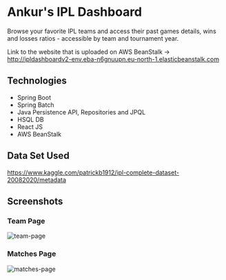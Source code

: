 # Ankur's IPL Dashboard

Browse your favorite IPL teams and access their past games details, wins and losses ratios - accessible by team and tournament year.

Link to the website that is uploaded on AWS BeanStalk ->
      http://ipldashboardv2-env.eba-n6gnuupn.eu-north-1.elasticbeanstalk.com

## Technologies

* Spring Boot
* Spring Batch
* Java Persistence API, Repositories and JPQL
* HSQL DB
* React JS
* AWS BeanStalk

## Data Set Used
https://www.kaggle.com/patrickb1912/ipl-complete-dataset-20082020/metadata

## Screenshots ##

### Team Page

![team-page](https://github.com/Darklord3322/IPL-Dashboard/assets/68394663/3c23da63-20bf-4e71-9679-8436e4ab8fc8)

### Matches Page

![matches-page](https://github.com/Darklord3322/IPL-Dashboard/assets/68394663/0694d1b5-8126-469c-9a15-9c2d8ea194eb)
